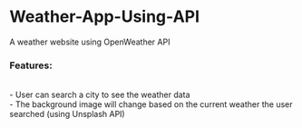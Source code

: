 # Weather-App-Using-API
A weather website using OpenWeather API </br>
<h3> Features: </h3>
</br> - User can search a city to see the weather data
</br> - The background image will change based on the current weather the user searched (using Unsplash API)
